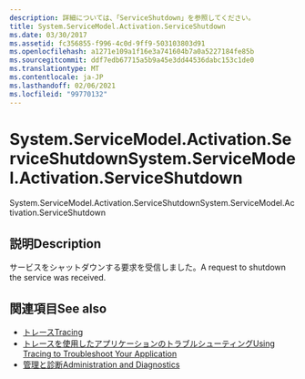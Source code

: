 ```yaml
---
description: 詳細については、「ServiceShutdown」を参照してください。
title: System.ServiceModel.Activation.ServiceShutdown
ms.date: 03/30/2017
ms.assetid: fc356855-f996-4c0d-9ff9-503103803d91
ms.openlocfilehash: a1271e109a1f16e3a741604b7a0a5227184fe85b
ms.sourcegitcommit: ddf7edb67715a5b9a45e3dd44536dabc153c1de0
ms.translationtype: MT
ms.contentlocale: ja-JP
ms.lasthandoff: 02/06/2021
ms.locfileid: "99770132"
---
```

# <a name="systemservicemodelactivationserviceshutdown"></a><span data-ttu-id="c8b63-103">System.ServiceModel.Activation.ServiceShutdown</span><span class="sxs-lookup"><span data-stu-id="c8b63-103">System.ServiceModel.Activation.ServiceShutdown</span></span>

<span data-ttu-id="c8b63-104">System.ServiceModel.Activation.ServiceShutdown</span><span class="sxs-lookup"><span data-stu-id="c8b63-104">System.ServiceModel.Activation.ServiceShutdown</span></span>  
  
## <a name="description"></a><span data-ttu-id="c8b63-105">説明</span><span class="sxs-lookup"><span data-stu-id="c8b63-105">Description</span></span>  

 <span data-ttu-id="c8b63-106">サービスをシャットダウンする要求を受信しました。</span><span class="sxs-lookup"><span data-stu-id="c8b63-106">A request to shutdown the service was received.</span></span>  
  
## <a name="see-also"></a><span data-ttu-id="c8b63-107">関連項目</span><span class="sxs-lookup"><span data-stu-id="c8b63-107">See also</span></span>

- [<span data-ttu-id="c8b63-108">トレース</span><span class="sxs-lookup"><span data-stu-id="c8b63-108">Tracing</span></span>](index.md)
- [<span data-ttu-id="c8b63-109">トレースを使用したアプリケーションのトラブルシューティング</span><span class="sxs-lookup"><span data-stu-id="c8b63-109">Using Tracing to Troubleshoot Your Application</span></span>](using-tracing-to-troubleshoot-your-application.md)
- [<span data-ttu-id="c8b63-110">管理と診断</span><span class="sxs-lookup"><span data-stu-id="c8b63-110">Administration and Diagnostics</span></span>](../index.md)
